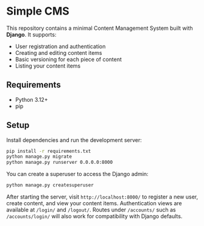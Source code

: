 # Simple CMS

This repository contains a minimal Content Management System built with **Django**. It supports:

- User registration and authentication
- Creating and editing content items
- Basic versioning for each piece of content
- Listing your content items

## Requirements

- Python 3.12+
- pip

## Setup

Install dependencies and run the development server:

```bash
pip install -r requirements.txt
python manage.py migrate
python manage.py runserver 0.0.0.0:8000
```

You can create a superuser to access the Django admin:

```bash
python manage.py createsuperuser
```

After starting the server, visit `http://localhost:8000/` to register a new user, create content, and view your content items.
Authentication views are available at `/login/` and `/logout/`. Routes under `/accounts/` such as `/accounts/login/` will also work for compatibility with Django defaults.
